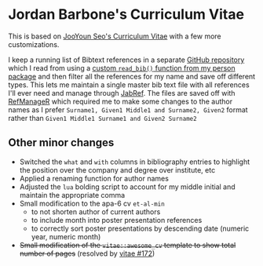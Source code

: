 # Jordan Barbone's Curriculum Vitae

This is based on [JooYoun Seo's Curriculum Vitae](https://github.com/jooyoungseo/jy_CV) with a few more customizations.

I keep a running list of Bibtext references in a separate [GitHub repository](github.com/jmbarbone/bib-references) which I read from using a [custom `read_bib()` function from my person package](https://github.com/jmbarbone/jordan/blob/master/R/read-bib.R) and then filter all the references for my name and save off different types.
This lets me maintain a single master bib text file with all references I'll ever need and manage through [JabRef](https://www.jabref.org/).
The files are saved off with [RefManageR](https://github.com/ropensci/RefManageR) which required me to make some changes to the author names as I prefer `Surname1, Given1 Middle1 and Surname2, Given2` format rather than `Given1 Middle1 Surname1 and Given2 Surname2`

## Other minor changes

* Switched the `what` and `with` columns in bibliography entries to highlight the position over the company and degree over institute, etc
* Applied a renaming function for author names
* Adjusted the `lua` bolding script to account for my middle initial and maintain the appropriate comma
* Small modification to the apa-6 cv `et-al-min`
  * to not shorten author of current authors
  * to include month into poster presentation references
  * to correctly sort poster presentations by descending date (numeric year, numeric month)
* ~~Small modification of the `vitae::awesome_cv` template to show total number of pages~~ (resolved by [vitae #172](https://github.com/mitchelloharawild/vitae/issues/172))
